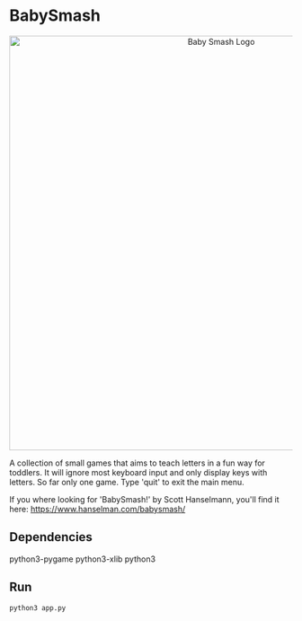# BabySmash
<p align="center">
  <img src="./images/BabySmashLogo.png" alt="Baby Smash Logo" width="738">
</p>
A collection of small games that aims to teach letters in a fun way for toddlers. It will ignore most keyboard input and only display keys with letters. So far only one game. 
Type 'quit' to exit the main menu.

If you where looking for 'BabySmash!' by Scott Hanselmann, you'll find it here:
https://www.hanselman.com/babysmash/

## Dependencies
python3-pygame
python3-xlib
python3


## Run
```python3 app.py```
